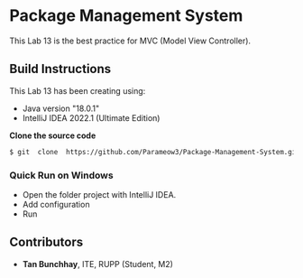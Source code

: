 # Package Management System
This Lab 13 is the best practice for MVC (Model View Controller).


## Build Instructions

This Lab 13 has been creating using:
- Java version "18.0.1"
- IntelliJ IDEA 2022.1 (Ultimate Edition)

**Clone the source code**
```sh
$ git  clone  https://github.com/Parameow3/Package-Management-System.git
```
### Quick Run on Windows
- Open the folder project with IntelliJ IDEA.
- Add configuration
- Run
## Contributors
- **Tan Bunchhay**, ITE, RUPP (Student, M2)
